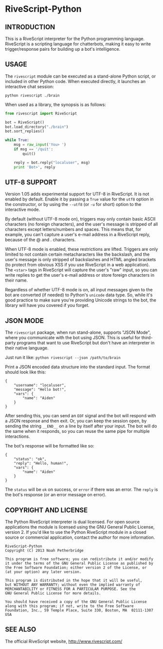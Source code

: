 RiveScript-Python
=================

INTRODUCTION
------------

This is a RiveScript interpreter for the Python programming language. RiveScript
is a scripting language for chatterbots, making it easy to write
trigger/response pairs for building up a bot's intelligence.

USAGE
-----

The `rivescript` module can be executed as a stand-alone Python script, or
included in other Python code. When executed directly, it launches an
interactive chat session:

    python rivescript ./brain

When used as a library, the synopsis is as follows:

```python
from rivescript import RiveScript

bot = RiveScript()
bot.load_directory("./brain")
bot.sort_replies()

while True:
    msg = raw_input('You> ')
    if msg == '/quit':
        quit()

    reply = bot.reply("localuser", msg)
    print 'Bot>', reply
```

UTF-8 SUPPORT
-------------

Version 1.05 adds experimental support for UTF-8 in RiveScript. It is not
enabled by default. Enable it by passing a `True` value for the `utf8`
option in the constructor, or by using the `--utf8` (or `-u` for short)
option to the interactive mode.

By default (without UTF-8 mode on), triggers may only contain basic ASCII
characters (no foreign characters), and the user's message is stripped of
all characters except letters/numbers and spaces. This means that, for
example, you can't capture a user's e-mail address in a RiveScript reply,
because of the @ and . characters.

When UTF-8 mode is enabled, these restrictions are lifted. Triggers are only
limited to not contain certain metacharacters like the backslash, and the
user's message is only stripped of backslashes and HTML angled brackets (to
protect from obvious XSS if you use RiveScript in a web application). The
`<star>` tags in RiveScript will capture the user's "raw" input, so you can
write replies to get the user's e-mail address or store foreign characters
in their name.

Regardless of whether UTF-8 mode is on, all input messages given to the bot
are converted (if needed) to Python's `unicode` data type. So, while it's
good practice to make sure you're providing Unicode strings to the bot, the
library will have you covered if you forget.

JSON MODE
---------

The `rivescript` package, when run stand-alone, supports "JSON Mode", where
you communicate with the bot using JSON. This is useful for third-party
programs that want to use RiveScript but don't have an interpreter in their
native language.

Just run it like: `python rivescript --json /path/to/brain`

Print a JSON encoded data structure into the standard input. The format should
look like this:

	{
		"username": "localuser",
		"message": "Hello bot!",
		"vars": {
			"name": "Aiden"
		}
	}

After sending this, you can send an `EOF` signal and the bot will respond with
a JSON response and then exit. Or, you can keep the session open, by sending
the string `__END__` on a line by itself after your input. The bot will do the
same when it responds, so you can reuse the same pipe for multiple
interactions.

The bot's response will be formatted like so:

	{
		"status": "ok",
		"reply": "Hello, human!",
		"vars": {
			"name": "Aiden"
		}
	}

The `status` will be `ok` on success, or `error` if there was an error. The
`reply` is the bot's response (or an error message on error).

COPYRIGHT AND LICENSE
---------------------

The Python RiveScript interpreter is dual licensed. For open source applications
the module is licensed using the GNU General Public License, version 2. If you'd
like to use the Python RiveScript module in a closed source or commercial
application, contact the author for more information.

	RiveScript-Python
	Copyright (C) 2013 Noah Petherbridge

	This program is free software; you can redistribute it and/or modify
	it under the terms of the GNU General Public License as published by
	the Free Software Foundation; either version 2 of the License, or
	(at your option) any later version.

	This program is distributed in the hope that it will be useful,
	but WITHOUT ANY WARRANTY; without even the implied warranty of
	MERCHANTABILITY or FITNESS FOR A PARTICULAR PURPOSE. See the
	GNU General Public License for more details.

	You should have received a copy of the GNU General Public License
	along with this program; if not, write to the Free Software
	Foundation, Inc., 59 Temple Place, Suite 330, Boston, MA  02111-1307  USA

SEE ALSO
--------

The official RiveScript website, http://www.rivescript.com/
